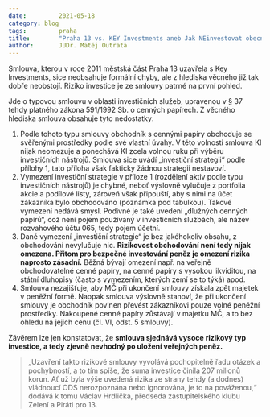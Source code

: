 ```yaml
---
date:         2021-05-18
category: blog
tags:         praha
title:        "Praha 13 vs. KEY Investments aneb Jak NEinvestovat obecní peníze"
author:       JUDr. Matěj Outrata
---
```


 Smlouva, kterou v roce 2011 městská část Praha 13 uzavřela s Key Investments, sice neobsahuje formální chyby, ale z hlediska věcného již tak dobře neobstojí. Riziko investice je ze smlouvy patrné na první pohled.
 
 Jde o typovou smlouvu v oblasti investičních služeb, upravenou v § 37 tehdy platného zákona 591/1992 Sb. o cenných papírech. Z věcného hlediska smlouva obsahuje tyto nedostatky:
 1. Podle tohoto typu smlouvy obchodník s cennými papíry obchoduje se svěřenými prostředky podle své vlastní úvahy. V této volnosti smlouva KI nijak neomezuje a ponechává KI zcela volnou ruku při výběru investičních nástrojů. Smlouva sice uvádí „investiční strategii“ podle přílohy 1, tato příloha však fakticky žádnou strategii nestavoví.
 2. Vymezení investiční strategie v příloze 1 (rozdělení aktiv podle typu investičních nástrojů) je chybné, neboť výslovně vylučuje z portfolia akcie a podílové listy, zároveň však připouští, aby s nimi na účet zákazníka bylo obchodováno (poznámka pod tabulkou). Takové vymezení nedává smysl. Podivné je také uvedení „dlužných cenných papírů“, což není pojem používaný v investičních službách, ale název rozvahového účtu 065, tedy pojem účetní.
 3. Dané vymezení „investiční strategie“ je bez jakéhokoliv obsahu, z obchodování nevylučuje nic. **Rizikovost obchodování není tedy nijak omezena. Přitom pro bezpečné investování peněz je omezení rizika naprosto zásadní.** Běžná bývají omezení např. na veřejně obchodovatelné cenné papíry, na cenné papíry s vysokou likviditou, na státní dluhopisy (často s vymezením, kterých zemí se to týká) apod.
 4. Smlouva nezajišťuje, aby MČ při ukončení smlouvy získala zpět majetek v peněžní formě. Naopak smlouva výslovně stanoví, že při ukončení smlouvy je obchodník povinen převést zákazníkovi pouze volné peněžní prostředky. Nakoupené cenné papíry zůstávají v majetku MČ, a to bez ohledu na jejich cenu (čl. VI, odst. 5 smlouvy).

Závěrem lze jen konstatovat, že **smlouva sjednává vysoce rizikový typ investice, a tedy zjevně nevhodný po uložení veřejných peněz.**

> „Uzavření takto rizikové smlouvy vyvolává pochopitelně řadu otázek a pochybností, a to tím spíše, že suma investice činila 207 milionů korun. Ať už byla výše uvedená rizika ze strany tehdy (a dodnes) vládnoucí ODS nerozpoznána nebo ignorována, je to na pováženou,“ dodává k tomu Václav Hrdlička, předseda zastupitelského klubu Zelení a Piráti pro 13.
